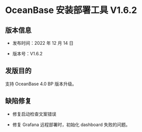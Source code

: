 # OceanBase 安装部署工具 V1.6.2

## 版本信息

* 发布时间：2022 年 12 月 14 日

* 版本号：V1.6.2

## 发版目的

支持 OceanBase 4.0 BP 版本升级。

## 缺陷修复

* 修复启动检查文案错误

* 修复 Grafana 远程部署时，初始化 dashboard 失败的问题。
